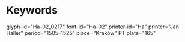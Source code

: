# Keywords
glyph-id="Ha-02_0217"
font-id="Ha-02"
printer-id="Ha"
printer="Jan Haller"
period="1505–1525"
place="Kraków"
PT plate="165"
